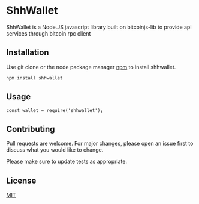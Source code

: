 # ShhWallet

ShhWallet is a Node.JS javascript library built on bitcoinjs-lib to provide api services through bitcoin rpc client

## Installation

Use git clone or the node package manager [npm](https://www.npmjs.com/) to install shhwallet.

```bash
npm install shhwallet
```

## Usage

```Node.JS
const wallet = require('shhwallet');

```

## Contributing
Pull requests are welcome. For major changes, please open an issue first to discuss what you would like to change.

Please make sure to update tests as appropriate.

## License
[MIT](https://arunpanneerselvam.com/licenses/mit/)
